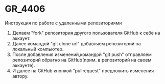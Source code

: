 # GR_4406

Инструкция по работе с удаленными репозиториями

1. Делаем "fork" репозитория другого пользователя GitHub к себе на аккаунт.
2. Далее командой "git  clone url" добавляем репозиторий на локальный компьютер.
3. После добавления изменений,командой "git push" отправляем репозиторий обратно на GitHub(прим. в репозиторий на своем аккаунте).
4. И далее на GitHub кнопкой "pullrequest" предложить изменения автору.